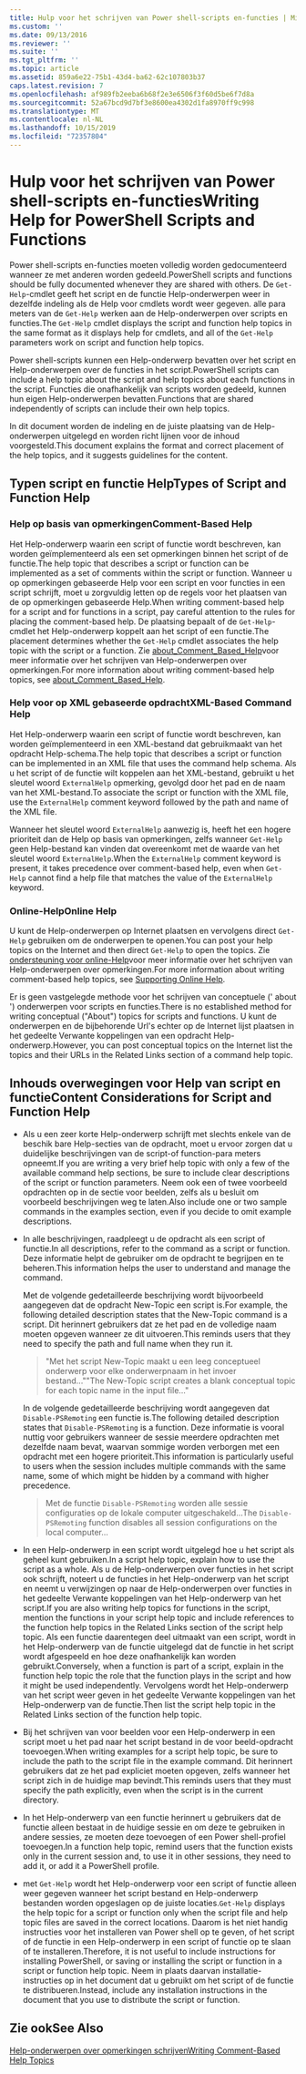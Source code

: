 ```yaml
---
title: Hulp voor het schrijven van Power shell-scripts en-functies | Microsoft Docs
ms.custom: ''
ms.date: 09/13/2016
ms.reviewer: ''
ms.suite: ''
ms.tgt_pltfrm: ''
ms.topic: article
ms.assetid: 859a6e22-75b1-43d4-ba62-62c107803b37
caps.latest.revision: 7
ms.openlocfilehash: af989fb2eeba6b68f2e3e6506f3f60d5be6f7d8a
ms.sourcegitcommit: 52a67bcd9d7bf3e8600ea4302d1fa8970ff9c998
ms.translationtype: MT
ms.contentlocale: nl-NL
ms.lasthandoff: 10/15/2019
ms.locfileid: "72357804"
---
```

# <a name="writing-help-for-powershell-scripts-and-functions"></a><span data-ttu-id="61e99-102">Hulp voor het schrijven van Power shell-scripts en-functies</span><span class="sxs-lookup"><span data-stu-id="61e99-102">Writing Help for PowerShell Scripts and Functions</span></span>

<span data-ttu-id="61e99-103">Power shell-scripts en-functies moeten volledig worden gedocumenteerd wanneer ze met anderen worden gedeeld.</span><span class="sxs-lookup"><span data-stu-id="61e99-103">PowerShell scripts and functions should be fully documented whenever they are shared with others.</span></span>
<span data-ttu-id="61e99-104">De `Get-Help`-cmdlet geeft het script en de functie Help-onderwerpen weer in dezelfde indeling als de Help voor cmdlets wordt weer gegeven. alle para meters van de `Get-Help` werken aan de Help-onderwerpen over scripts en functies.</span><span class="sxs-lookup"><span data-stu-id="61e99-104">The `Get-Help` cmdlet displays the script and function help topics in the same format as it displays help for cmdlets, and all of the `Get-Help` parameters work on script and function help topics.</span></span>

<span data-ttu-id="61e99-105">Power shell-scripts kunnen een Help-onderwerp bevatten over het script en Help-onderwerpen over de functies in het script.</span><span class="sxs-lookup"><span data-stu-id="61e99-105">PowerShell scripts can include a help topic about the script and help topics about each functions in the script.</span></span>
<span data-ttu-id="61e99-106">Functies die onafhankelijk van scripts worden gedeeld, kunnen hun eigen Help-onderwerpen bevatten.</span><span class="sxs-lookup"><span data-stu-id="61e99-106">Functions that are shared independently of scripts can include their own help topics.</span></span>

<span data-ttu-id="61e99-107">In dit document worden de indeling en de juiste plaatsing van de Help-onderwerpen uitgelegd en worden richt lijnen voor de inhoud voorgesteld.</span><span class="sxs-lookup"><span data-stu-id="61e99-107">This document explains the format and correct placement of the help topics, and it suggests guidelines for the content.</span></span>

## <a name="types-of-script-and-function-help"></a><span data-ttu-id="61e99-108">Typen script en functie Help</span><span class="sxs-lookup"><span data-stu-id="61e99-108">Types of Script and Function Help</span></span>

### <a name="comment-based-help"></a><span data-ttu-id="61e99-109">Help op basis van opmerkingen</span><span class="sxs-lookup"><span data-stu-id="61e99-109">Comment-Based Help</span></span>
<span data-ttu-id="61e99-110">Het Help-onderwerp waarin een script of functie wordt beschreven, kan worden geïmplementeerd als een set opmerkingen binnen het script of de functie.</span><span class="sxs-lookup"><span data-stu-id="61e99-110">The help topic that describes a script or function can be implemented as a set of comments within the script or function.</span></span>
<span data-ttu-id="61e99-111">Wanneer u op opmerkingen gebaseerde Help voor een script en voor functies in een script schrijft, moet u zorgvuldig letten op de regels voor het plaatsen van de op opmerkingen gebaseerde Help.</span><span class="sxs-lookup"><span data-stu-id="61e99-111">When writing comment-based help for a script and for functions in a script, pay careful attention to the rules for placing the comment-based help.</span></span>
<span data-ttu-id="61e99-112">De plaatsing bepaalt of de `Get-Help`-cmdlet het Help-onderwerp koppelt aan het script of een functie.</span><span class="sxs-lookup"><span data-stu-id="61e99-112">The placement determines whether the `Get-Help` cmdlet associates the help topic with the script or a function.</span></span>
<span data-ttu-id="61e99-113">Zie [about_Comment_Based_Help](/powershell/module/microsoft.powershell.core/about/about_comment_based_help)voor meer informatie over het schrijven van Help-onderwerpen over opmerkingen.</span><span class="sxs-lookup"><span data-stu-id="61e99-113">For more information about writing comment-based help topics, see [about_Comment_Based_Help](/powershell/module/microsoft.powershell.core/about/about_comment_based_help).</span></span>

### <a name="xml-based-command-help"></a><span data-ttu-id="61e99-114">Help voor op XML gebaseerde opdracht</span><span class="sxs-lookup"><span data-stu-id="61e99-114">XML-Based Command Help</span></span>
<span data-ttu-id="61e99-115">Het Help-onderwerp waarin een script of functie wordt beschreven, kan worden geïmplementeerd in een XML-bestand dat gebruikmaakt van het opdracht Help-schema.</span><span class="sxs-lookup"><span data-stu-id="61e99-115">The help topic that describes a script or function can be implemented in an XML file that uses the command help schema.</span></span>
<span data-ttu-id="61e99-116">Als u het script of de functie wilt koppelen aan het XML-bestand, gebruikt u het sleutel woord `ExternalHelp` opmerking, gevolgd door het pad en de naam van het XML-bestand.</span><span class="sxs-lookup"><span data-stu-id="61e99-116">To associate the script or function with the XML file, use the `ExternalHelp` comment keyword followed by the path and name of the XML file.</span></span>

<span data-ttu-id="61e99-117">Wanneer het sleutel woord `ExternalHelp` aanwezig is, heeft het een hogere prioriteit dan de Help op basis van opmerkingen, zelfs wanneer `Get-Help` geen Help-bestand kan vinden dat overeenkomt met de waarde van het sleutel woord `ExternalHelp`.</span><span class="sxs-lookup"><span data-stu-id="61e99-117">When the `ExternalHelp` comment keyword is present, it takes precedence over comment-based help, even when `Get-Help` cannot find a help file that matches the value of the `ExternalHelp` keyword.</span></span>

### <a name="online-help"></a><span data-ttu-id="61e99-118">Online-Help</span><span class="sxs-lookup"><span data-stu-id="61e99-118">Online Help</span></span>
<span data-ttu-id="61e99-119">U kunt de Help-onderwerpen op Internet plaatsen en vervolgens direct `Get-Help` gebruiken om de onderwerpen te openen.</span><span class="sxs-lookup"><span data-stu-id="61e99-119">You can post your help topics on the Internet and then direct `Get-Help` to open the topics.</span></span>
<span data-ttu-id="61e99-120">Zie [ondersteuning voor online-Help](../module/supporting-online-help.md)voor meer informatie over het schrijven van Help-onderwerpen over opmerkingen.</span><span class="sxs-lookup"><span data-stu-id="61e99-120">For more information about writing comment-based help topics, see [Supporting Online Help](../module/supporting-online-help.md).</span></span>

<span data-ttu-id="61e99-121">Er is geen vastgelegde methode voor het schrijven van conceptuele (' about ') onderwerpen voor scripts en functies.</span><span class="sxs-lookup"><span data-stu-id="61e99-121">There is no established method for writing conceptual ("About") topics for scripts and functions.</span></span>
<span data-ttu-id="61e99-122">U kunt de onderwerpen en de bijbehorende Url's echter op de Internet lijst plaatsen in het gedeelte Verwante koppelingen van een opdracht Help-onderwerp.</span><span class="sxs-lookup"><span data-stu-id="61e99-122">However, you can post conceptual topics on the Internet list the topics and their URLs in the Related Links section of a command help topic.</span></span>

## <a name="content-considerations-for-script-and-function-help"></a><span data-ttu-id="61e99-123">Inhouds overwegingen voor Help van script en functie</span><span class="sxs-lookup"><span data-stu-id="61e99-123">Content Considerations for Script and Function Help</span></span>

- <span data-ttu-id="61e99-124">Als u een zeer korte Help-onderwerp schrijft met slechts enkele van de beschik bare Help-secties van de opdracht, moet u ervoor zorgen dat u duidelijke beschrijvingen van de script-of function-para meters opneemt.</span><span class="sxs-lookup"><span data-stu-id="61e99-124">If you are writing a very brief help topic with only a few of the available command help sections, be sure to include clear descriptions of the script or function parameters.</span></span> <span data-ttu-id="61e99-125">Neem ook een of twee voorbeeld opdrachten op in de sectie voor beelden, zelfs als u besluit om voorbeeld beschrijvingen weg te laten.</span><span class="sxs-lookup"><span data-stu-id="61e99-125">Also include one or two sample commands in the examples section, even if you decide to omit example descriptions.</span></span>

- <span data-ttu-id="61e99-126">In alle beschrijvingen, raadpleegt u de opdracht als een script of functie.</span><span class="sxs-lookup"><span data-stu-id="61e99-126">In all descriptions, refer to the command as a script or function.</span></span> <span data-ttu-id="61e99-127">Deze informatie helpt de gebruiker om de opdracht te begrijpen en te beheren.</span><span class="sxs-lookup"><span data-stu-id="61e99-127">This information helps the user to understand and manage the command.</span></span>

  <span data-ttu-id="61e99-128">Met de volgende gedetailleerde beschrijving wordt bijvoorbeeld aangegeven dat de opdracht New-Topic een script is.</span><span class="sxs-lookup"><span data-stu-id="61e99-128">For example, the following detailed description states that the New-Topic command is a script.</span></span> <span data-ttu-id="61e99-129">Dit herinnert gebruikers dat ze het pad en de volledige naam moeten opgeven wanneer ze dit uitvoeren.</span><span class="sxs-lookup"><span data-stu-id="61e99-129">This reminds users that they need to specify the path and full name when they run it.</span></span>

  > <span data-ttu-id="61e99-130">"Met het script New-Topic maakt u een leeg conceptueel onderwerp voor elke onderwerpnaam in het invoer bestand..."</span><span class="sxs-lookup"><span data-stu-id="61e99-130">"The New-Topic script creates a blank conceptual topic for each topic name in the input file..."</span></span>

  <span data-ttu-id="61e99-131">In de volgende gedetailleerde beschrijving wordt aangegeven dat `Disable-PSRemoting` een functie is.</span><span class="sxs-lookup"><span data-stu-id="61e99-131">The following detailed description states that `Disable-PSRemoting` is a function.</span></span> <span data-ttu-id="61e99-132">Deze informatie is vooral nuttig voor gebruikers wanneer de sessie meerdere opdrachten met dezelfde naam bevat, waarvan sommige worden verborgen met een opdracht met een hogere prioriteit.</span><span class="sxs-lookup"><span data-stu-id="61e99-132">This information is particularly useful to users when the session includes multiple commands with the same name, some of which might be hidden by a command with higher precedence.</span></span>

  > <span data-ttu-id="61e99-133">Met de functie `Disable-PSRemoting` worden alle sessie configuraties op de lokale computer uitgeschakeld...</span><span class="sxs-lookup"><span data-stu-id="61e99-133">The `Disable-PSRemoting` function disables all session configurations on the local computer...</span></span>

- <span data-ttu-id="61e99-134">In een Help-onderwerp in een script wordt uitgelegd hoe u het script als geheel kunt gebruiken.</span><span class="sxs-lookup"><span data-stu-id="61e99-134">In a script help topic, explain how to use the script as a whole.</span></span> <span data-ttu-id="61e99-135">Als u de Help-onderwerpen over functies in het script ook schrijft, noteert u de functies in het Help-onderwerp van het script en neemt u verwijzingen op naar de Help-onderwerpen over functies in het gedeelte Verwante koppelingen van het Help-onderwerp van het script.</span><span class="sxs-lookup"><span data-stu-id="61e99-135">If you are also writing help topics for functions in the script, mention the functions in your script help topic and include references to the function help topics in the Related Links section of the script help topic.</span></span> <span data-ttu-id="61e99-136">Als een functie daarentegen deel uitmaakt van een script, wordt in het Help-onderwerp van de functie uitgelegd dat de functie in het script wordt afgespeeld en hoe deze onafhankelijk kan worden gebruikt.</span><span class="sxs-lookup"><span data-stu-id="61e99-136">Conversely, when a function is part of a script, explain in the function help topic the role that the function plays in the script and how it might be used independently.</span></span> <span data-ttu-id="61e99-137">Vervolgens wordt het Help-onderwerp van het script weer geven in het gedeelte Verwante koppelingen van het Help-onderwerp van de functie.</span><span class="sxs-lookup"><span data-stu-id="61e99-137">Then list the script help topic in the Related Links section of the function help topic.</span></span>

- <span data-ttu-id="61e99-138">Bij het schrijven van voor beelden voor een Help-onderwerp in een script moet u het pad naar het script bestand in de voor beeld-opdracht toevoegen.</span><span class="sxs-lookup"><span data-stu-id="61e99-138">When writing examples for a script help topic, be sure to include the path to the script file in the example command.</span></span> <span data-ttu-id="61e99-139">Dit herinnert gebruikers dat ze het pad expliciet moeten opgeven, zelfs wanneer het script zich in de huidige map bevindt.</span><span class="sxs-lookup"><span data-stu-id="61e99-139">This reminds users that they must specify the path explicitly, even when the script is in the current directory.</span></span>

- <span data-ttu-id="61e99-140">In het Help-onderwerp van een functie herinnert u gebruikers dat de functie alleen bestaat in de huidige sessie en om deze te gebruiken in andere sessies, ze moeten deze toevoegen of een Power shell-profiel toevoegen.</span><span class="sxs-lookup"><span data-stu-id="61e99-140">In a function help topic, remind users that the function exists only in the current session and, to use it in other sessions, they need to add it, or add it a PowerShell profile.</span></span>

- <span data-ttu-id="61e99-141">met `Get-Help` wordt het Help-onderwerp voor een script of functie alleen weer gegeven wanneer het script bestand en Help-onderwerp bestanden worden opgeslagen op de juiste locaties.</span><span class="sxs-lookup"><span data-stu-id="61e99-141">`Get-Help` displays the help topic for a script or function only when the script file and help topic files are saved in the correct locations.</span></span> <span data-ttu-id="61e99-142">Daarom is het niet handig instructies voor het installeren van Power shell op te geven, of het script of de functie in een Help-onderwerp in een script of functie op te slaan of te installeren.</span><span class="sxs-lookup"><span data-stu-id="61e99-142">Therefore, it is not useful to include instructions for installing PowerShell, or saving or installing the script or function in a script or function help topic.</span></span> <span data-ttu-id="61e99-143">Neem in plaats daarvan installatie-instructies op in het document dat u gebruikt om het script of de functie te distribueren.</span><span class="sxs-lookup"><span data-stu-id="61e99-143">Instead, include any installation instructions in the document that you use to distribute the script or function.</span></span>

## <a name="see-also"></a><span data-ttu-id="61e99-144">Zie ook</span><span class="sxs-lookup"><span data-stu-id="61e99-144">See Also</span></span>

[<span data-ttu-id="61e99-145">Help-onderwerpen over opmerkingen schrijven</span><span class="sxs-lookup"><span data-stu-id="61e99-145">Writing Comment-Based Help Topics</span></span>](./writing-comment-based-help-topics.md)

